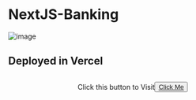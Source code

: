 # NextJS-Banking

![image](https://github.com/VishwasPrabhu18/NextJS-Banking/assets/125431497/8bb2ac50-f028-44e3-ae10-65818ff1e34c)

<html>
  <body>
    <h2>Deployed in Vercel</h2>
    <div style="display: flex; justify-content: center; align-items: center; gap: 5;">
      <p>Click this button to Visit</p>
      <button targe="_blank"><a href="https://next-js-banking.vercel.app">Click Me</a></button>
    </div>
  </body>
</html>
